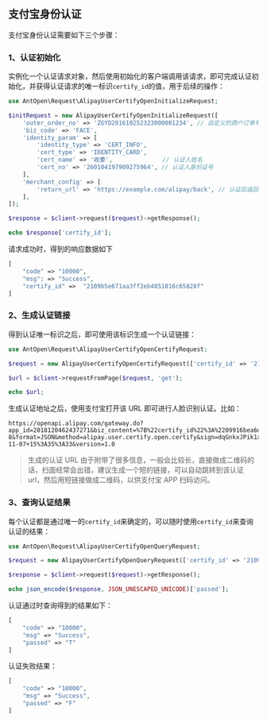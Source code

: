 支付宝身份认证
-------------------

支付宝身份认证需要如下三个步骤：

### 1、认证初始化

实例化一个认证请求对象，然后使用初始化的客户端调用该请求，即可完成认证初始化，并获得认证请求的唯一标识`certify_id`的值，用于后续的操作：

```php
use AntOpen\Request\AlipayUserCertifyOpenInitializeRequest;

$initRequest = new AlipayUserCertifyOpenInitializeRequest([
    'outer_order_no' => 'ZGYD201610252323000001234', // 自定义的商户订单号
    'biz_code' => 'FACE',
    'identity_param' => [
        'identity_type' => 'CERT_INFO',
        'cert_type' => 'IDENTITY_CARD',
        'cert_name' => '收委',              // 认证人姓名
        'cert_no' => '260104197909275964', // 认证人身份证号
    ],
    'merchant_config' => [
        'return_url' => 'https://example.com/alipay/back', // 认证后返回的页面地址
    ],
]);

$response = $client->request($request)->getResponse();

echo $response['certify_id'];
```

请求成功时，得到的响应数据如下

```php
[
    "code" => "10000",
    "msg": => "Success",
    "certify_id" =>  "2109b5e671aa3ff2eb4851816c65828f"
]
```

### 2、生成认证链接

得到认证唯一标识之后，即可使用该标识生成一个认证链接：

```php
use AntOpen\Request\AlipayUserCertifyOpenCertifyRequest;

$request = new AlipayUserCertifyOpenCertifyRequest(['certify_id' => '2109b5e671aa3ff2eb4851816c65828f']);

$url = $client->requestFromPage($request, 'get');

echo $url;
```

生成认证地址之后，使用支付宝打开该 URL 即可进行人脸识别认证。比如：

```
https://openapi.alipay.com/gateway.do?app_id=2018120462437271&biz_content=%7B%22certify_id%22%3A%2209916bea6d3a2983db962e76c06fb71b%22%7D&charset=utf-8&format=JSON&method=alipay.user.certify.open.certify&sign=dqGnkxJPik1xBH8oA9aHqzTl6LED%2F4w1zfHeh8HU3VExElfNFzfKWit5QepYogS81CDByv6SBvRZdneZpgElNSaSCDodtAkLGRqya7M57r76Rx1zNBlCIzqECnU6AY3CqYxTIIMer%2FyBwAlNDgPiNRI5FrV0f%2FeVC9RWMfKtq1nxZ4%2FZhWbnLGJqqgwy8Me8RO6%2FdAyKgkUrobpThZp2S34K0qsBUFbB3SzcPsgVrWjWBW9WE2FQbypEwISP%2FXjBY834DmIiy5fOM3lnlYM21Vq77hf0qwre%2FoDhGC0FgAzBLVSy9%2FglwkbAeRXJ%2B3KMLYYhl95wpExC0YsqzqqXyg%3D%3D&sign_type=RSA2&timestamp=2019-11-07+15%3A35%3A33&version=1.0
```

> 生成的认证 URL 由于附带了很多信息，一般会比较长，直接做成二维码的话，扫面经常会出错，建议生成一个短的链接，可以自动跳转到该认证 url，然后用短链接做成二维码，以供支付宝 APP 扫码访问。

### 3、查询认证结果

每个认证都是通过唯一的`certify_id`来确定的，可以随时使用`certify_id`来查询认证的结果：

```php
use AntOpen\Request\AlipayUserCertifyOpenQueryRequest;

$request = new AlipayUserCertifyOpenQueryRequest(['certify_id' => '2109b5e671aa3ff2eb4851816c65828f']);

$response = $client->request($request)->getResponse();

echo json_encode($response, JSON_UNESCAPED_UNICODE)['passed'];
```

认证通过时查询得到的结果如下：

```php
[
    "code" => "10000",
    "msg" => "Success",
    "passed" => "T"
]
```

认证失败结果：

```php
[
    "code" => "10000",
    "msg" => "Success",
    "passed" => "F"
]
```
